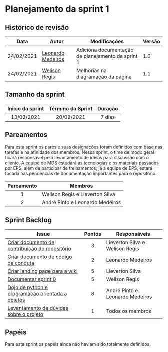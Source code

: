 # Planejamento da sprint 1

## Histórico de revisão

| Data       | Autor                                                | Modificações                                      | Versão |
| ---------- | ---------------------------------------------------- | ------------------------------------------------- | ------ |
| 24/02/2021 | [Leonardo Medeiros](https://github.com/leomedeiros1) | Adiciona documentação de planejamento da sprint 1 | 1.0    |
| 24/02/2021 | [Welison Regis](https://github.com/WelisonR)         | Melhorias na diagramação da página                | 1.1    |

## Tamanho da sprint

| Início da sprint | Término da Sprint | Duração |
| :--------------: | :---------------: | :-----: |
|    13/02/2021    |    20/02/2021     | 7 dias  |

## Pareamentos

Para esta sprint os pares e suas designações foram definidos com base nas tarefas e na afinidade dos membros.
Nessa sprint, o time de modo geral ficará responsável pelo levantamento de ideias para discussão com o cliente. A equipe de MDS estudará as tecnologias e os materiais passados por EPS, além de participar de treinamentos; já a equipe de EPS, estará focada nas pendências de documentação importantes para o repositório.

| Pareamento | Membros                         |
| :--------: | ------------------------------- |
|     1      | Welison Regis e Lieverton Silva |
|     2      | André Pinto e Leonardo Medeiros |

## Sprint Backlog

| Issue                                                                                                      | Pontos | Responsáveis                    |
| ---------------------------------------------------------------------------------------------------------- | :----: | ------------------------------- |
| [Criar documento de contribuição do repositório](https://github.com/fga-eps-mds/2020.2-Projeto-Kokama-Wiki/issues/5)    |   3    | Lieverton Silva e Welison Regis |
| [Criar documento de código de conduta](https://github.com/fga-eps-mds/2020.2-Projeto-Kokama-Wiki/issues/12)             |   2    | Leonardo Medeiros               |
| [Criar landing page para a wiki](https://github.com/fga-eps-mds/2020.2-Projeto-Kokama-Wiki/issues/15)                   |   5    | Lieverton Silva                 |
| [Documentar sprint 0](https://github.com/fga-eps-mds/2020.2-Projeto-Kokama-Wiki/issues/18)                              |   5    | Welison Regis                   |
| [Dojo de python e programação orientada a objetos](https://github.com/fga-eps-mds/2020.2-Projeto-Kokama-Wiki/issues/19) |   8    | André Pinto e Leonardo Medeiros |
| [Levantamento de dúvidas sobre o projeto](https://github.com/fga-eps-mds/2020.2-Projeto-Kokama-Wiki/issues/22)          |   1    | Todos os membros                |

## Papéis

Para esta sprint os papéis ainda não haviam sido totalmente definidos.
